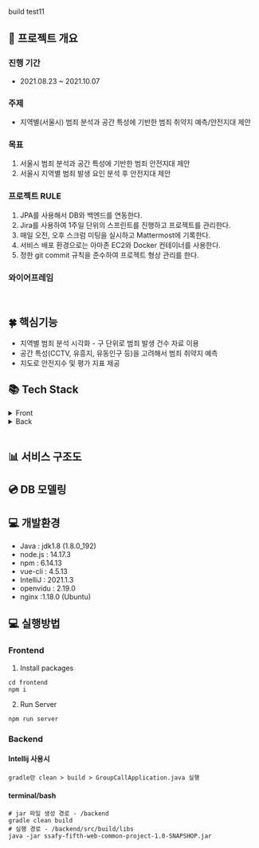 build test11
## 🎥 프로젝트 개요
### 진행 기간
- 2021.08.23 ~ 2021.10.07

### 주제
- 지역별(서울시) 범죄 분석과 공간 특성에 기반한 범죄 취약지 예측/안전지대 제안

### 목표
1. 서울시 범죄 분석과 공간 특성에 기반한 범죄 안전지대 제안  
2. 서울시 지역별 범죄 발생 요인 분석 후 안전지대 제안  


### 프로젝트 RULE
1. JPA를 사용해서 DB와 백엔드를 연동한다.
2. Jira를 사용하여 1주일 단위의 스프린트를 진행하고 프로젝트를 관리한다.
3. 매일 오전, 오후 스크럼 미팅을 실시하고 Mattermost에 기록한다.
4. 서비스 배포 환경으로는 아마존 EC2와 Docker 컨테이너를 사용한다.
5. 정한 git commit 규칙을 준수하여 프로젝트 형상 관리를 한다.


### 와이어프레임



<br>

## 🍀 핵심기능

- 지역별 범죄 분석 시각화 - 구 단위로 범죄 발생 건수 자료 이용
- 공간 특성(CCTV, 유흥지, 유동인구 등)을 고려해서 범죄 취약지 예측
- 지도로 안전지수 및 평가 지표 제공


## 📚 Tech Stack
<details>
    <summary>Front</summary>
    <ul>
        <li>Vue3</li>
        <li>Vue CLI</li>
        <li>Vuex</li>
        <li>BootStrap</li>
        <li>Element Plus</li>
    </ul>
</details>
<details>
    <summary>Back</summary>
    <ul>
        <li>SpringBoot</li>
        <li>MySQL</li>
        <li>Swagger</li>
        <li>JPA</li>
        <li>docker</li>
    </ul>
</details>
<br>

## 📊 서비스 구조도


## 💿 DB 모델링

## 💻 개발환경
- Java : jdk1.8 (1.8.0_192)
- node.js : 14.17.3
- npm : 6.14.13
- vue-cli : 4.5.13
- IntelliJ : 2021.1.3
- openvidu : 2.19.0
- nginx :1.18.0 (Ubuntu)

## 💻 실행방법
### Frontend
1. Install packages
```bash=
cd frontend
npm i
```
2. Run Server
```bash=
npm run server
```
### Backend
#### Intellij 사용시
```
gradle란 clean > build > GroupCallApplication.java 실행 
```

#### terminal/bash
```bash= 
# jar 파일 생성 경로 - /backend
gradle clean build 
# 실행 경로 - /backend/src/build/libs
java -jar ssafy-fifth-web-common-project-1.0-SNAPSHOP.jar 
